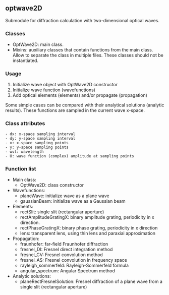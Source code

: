 ## optwave2D

Submodule for diffraction calculation with two-dimensional optical waves.

### Classes

- OptWave2D: main class.
- Mixins: auxiliary classes that contain functions from the main class. Allow to separate the class in multiple files. These classes should not be instantiated.

### Usage

1. Initialize wave object with OptWave2D constructor
2. Initialize wave function (wavefunctions)
3. Add optical elements (elements) and/or propagate (propagation)

Some simple cases can be compared with their analytical solutions (analytic results).
These functions are sampled in the current wave x-space.

### Class attributes
    - dx: x-space sampling interval
    - dy: y-space sampling interval
    - x: x-space sampling points
    - y: y-space sampling points
    - wvl: wavelength
    - U: wave function (complex) amplitude at sampling points

### Function list

- Main class:
    - OptWave2D: class constructor
- Wavefunctions:
    - planeWave: initialize wave as a plane wave
    - gaussianBeam: initialize wave as a Gaussian beam
- Elements:
    - rectSlit: single slit (rectangular aperture)
    - rectAmplitudeGratingX: binary amplitude grating, periodicity in x direction.
    - rectPhaseGratingX: binary phase grating, periodicity in x direction
    - lens: transparent lens, using thin lens and paraxial approximation
- Propagation:
    - fraunhofer: far-field Fraunhofer diffraction
    - fresnel_DI: Fresnel direct integration method
    - fresnel_CV: Fresnel convolution method
    - fresnel_AS: Fresnel convolution in frequency space
    - rayleigh_sommerfeld: Rayleigh-Sommerfeld formula
    - angular_spectrum: Angular Spectrum method
- Analytic solutions:
    - planeRectFresnelSolution: Fresnel diffraction of a plane wave from a single slit (rectangular aperture)
